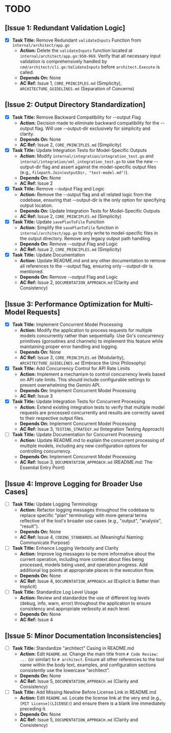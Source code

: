 # TODO

## [Issue 1: Redundant Validation Logic]
- [x] **Task Title:** Remove Redundant `validateInputs` Function from `internal/architect/app.go`
  - **Action:** Delete the `validateInputs` function located at `internal/architect/app.go:950-969`. Verify that all necessary input validation is comprehensively handled by `cmd/architect/cli.go:ValidateInputs` before `architect.Execute` is called.
  - **Depends On:** None
  - **AC Ref:** Issue 1, `CORE_PRINCIPLES.md` (Simplicity), `ARCHITECTURE_GUIDELINES.md` (Separation of Concerns)

## [Issue 2: Output Directory Standardization]
- [x] **Task Title:** Remove Backward Compatibility for --output Flag
  - **Action:** Decision made to eliminate backward compatibility for the --output flag. Will use --output-dir exclusively for simplicity and clarity.
  - **Depends On:** None
  - **AC Ref:** Issue 2, `CORE_PRINCIPLES.md` (Simplicity)
- [x] **Task Title:** Update Integration Tests for Model-Specific Outputs
  - **Action:** Modify `internal/integration/integration_test.go` and `internal/integration/xml_integration_test.go` to use the new --output-dir flag and assert against the model-specific output files (e.g., `filepath.Join(outputDir, "test-model.md")`).
  - **Depends On:** None
  - **AC Ref:** Issue 2
- [x] **Task Title:** Remove --output Flag and Logic
  - **Action:** Remove the --output flag and all related logic from the codebase, ensuring that --output-dir is the only option for specifying output location.
  - **Depends On:** Update Integration Tests for Model-Specific Outputs
  - **AC Ref:** Issue 2, `CORE_PRINCIPLES.md` (Simplicity)
- [x] **Task Title:** Update `savePlanToFile` Function
  - **Action:** Simplify the `savePlanToFile` function in `internal/architect/app.go` to only write to model-specific files in the output directory. Remove any legacy output path handling.
  - **Depends On:** Remove --output Flag and Logic
  - **AC Ref:** Issue 2, `CORE_PRINCIPLES.md` (Simplicity)
- [x] **Task Title:** Update Documentation
  - **Action:** Update README.md and any other documentation to remove all references to the --output flag, ensuring only --output-dir is mentioned.
  - **Depends On:** Remove --output Flag and Logic
  - **AC Ref:** Issue 2, `DOCUMENTATION_APPROACH.md` (Clarity and Consistency)

## [Issue 3: Performance Optimization for Multi-Model Requests]
- [x] **Task Title:** Implement Concurrent Model Processing
  - **Action:** Modify the application to process requests for multiple models concurrently rather than sequentially. Use Go's concurrency primitives (goroutines and channels) to implement this feature while maintaining proper error handling and logging.
  - **Depends On:** None
  - **AC Ref:** Issue 3, `CORE_PRINCIPLES.md` (Modularity), `ARCHITECTURE_GUIDELINES.md` (Embrace the Unix Philosophy)
- [x] **Task Title:** Add Concurrency Control for API Rate Limits
  - **Action:** Implement a mechanism to control concurrency levels based on API rate limits. This should include configurable settings to prevent overwhelming the Gemini API.
  - **Depends On:** Implement Concurrent Model Processing
  - **AC Ref:** Issue 3
- [x] **Task Title:** Update Integration Tests for Concurrent Processing
  - **Action:** Extend existing integration tests to verify that multiple model requests are processed concurrently and results are correctly saved to their respective output files.
  - **Depends On:** Implement Concurrent Model Processing
  - **AC Ref:** Issue 3, `TESTING_STRATEGY.md` (Integration Testing Approach)
- [ ] **Task Title:** Update Documentation for Concurrent Processing
  - **Action:** Update README.md to explain the concurrent processing of multiple models, including any new configuration options for controlling concurrency.
  - **Depends On:** Implement Concurrent Model Processing
  - **AC Ref:** Issue 3, `DOCUMENTATION_APPROACH.md` (README.md: The Essential Entry Point)

## [Issue 4: Improve Logging for Broader Use Cases]
- [ ] **Task Title:** Update Logging Terminology
  - **Action:** Refactor logging messages throughout the codebase to replace specific "plan" terminology with more general terms reflective of the tool's broader use cases (e.g., "output", "analysis", "result").
  - **Depends On:** None
  - **AC Ref:** Issue 4, `CODING_STANDARDS.md` (Meaningful Naming: Communicate Purpose)
- [ ] **Task Title:** Enhance Logging Verbosity and Clarity
  - **Action:** Improve log messages to be more informative about the current operation, including more context about files being processed, models being used, and operation progress. Add additional log points at appropriate places in the execution flow.
  - **Depends On:** None
  - **AC Ref:** Issue 4, `DOCUMENTATION_APPROACH.md` (Explicit is Better than Implicit)
- [ ] **Task Title:** Standardize Log Level Usage
  - **Action:** Review and standardize the use of different log levels (debug, info, warn, error) throughout the application to ensure consistency and appropriate verbosity at each level.
  - **Depends On:** None
  - **AC Ref:** Issue 4

## [Issue 5: Minor Documentation Inconsistencies]
- [ ] **Task Title:** Standardize "architect" Casing in README.md
  - **Action:** Edit `README.md`. Change the main title from `# Code Review: ...` (or similar) to `# architect`. Ensure all other references to the tool name within the body text, examples, and configuration sections consistently use the lowercase "architect".
  - **Depends On:** None
  - **AC Ref:** Issue 5, `DOCUMENTATION_APPROACH.md` (Clarity and Consistency)
- [ ] **Task Title:** Add Missing Newline Before License Link in README.md
  - **Action:** Edit `README.md`. Locate the license link at the very end (e.g., `[MIT License](LICENSE)`) and ensure there is a blank line immediately preceding it.
  - **Depends On:** None
  - **AC Ref:** Issue 5, `DOCUMENTATION_APPROACH.md` (Clarity and Consistency)

